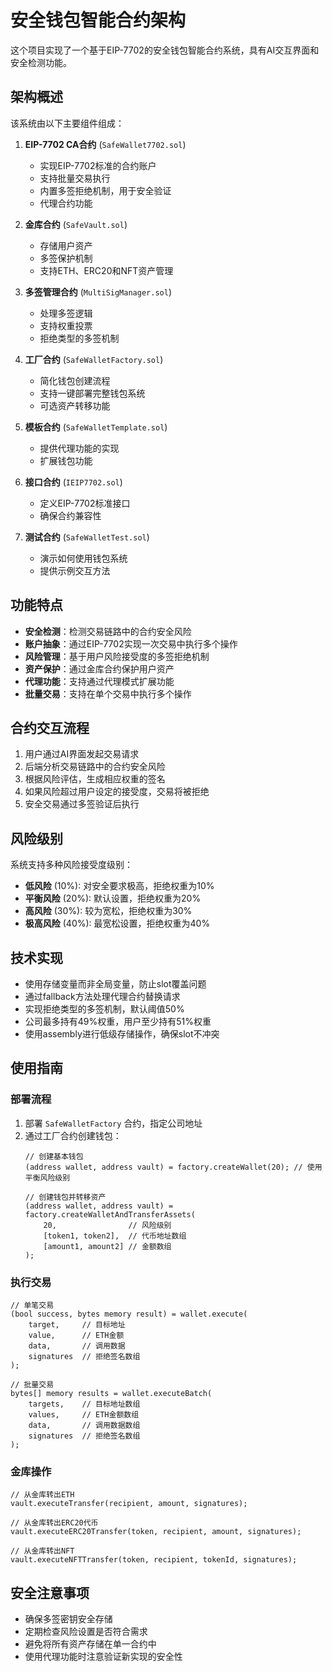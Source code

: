 # 安全钱包智能合约架构

这个项目实现了一个基于EIP-7702的安全钱包智能合约系统，具有AI交互界面和安全检测功能。

## 架构概述

该系统由以下主要组件组成：

1. **EIP-7702 CA合约** (`SafeWallet7702.sol`)
   - 实现EIP-7702标准的合约账户
   - 支持批量交易执行
   - 内置多签拒绝机制，用于安全验证
   - 代理合约功能

2. **金库合约** (`SafeVault.sol`)
   - 存储用户资产
   - 多签保护机制
   - 支持ETH、ERC20和NFT资产管理

3. **多签管理合约** (`MultiSigManager.sol`)
   - 处理多签逻辑
   - 支持权重投票
   - 拒绝类型的多签机制

4. **工厂合约** (`SafeWalletFactory.sol`)
   - 简化钱包创建流程
   - 支持一键部署完整钱包系统
   - 可选资产转移功能

5. **模板合约** (`SafeWalletTemplate.sol`)
   - 提供代理功能的实现
   - 扩展钱包功能

6. **接口合约** (`IEIP7702.sol`)
   - 定义EIP-7702标准接口
   - 确保合约兼容性

7. **测试合约** (`SafeWalletTest.sol`)
   - 演示如何使用钱包系统
   - 提供示例交互方法

## 功能特点

- **安全检测**：检测交易链路中的合约安全风险
- **账户抽象**：通过EIP-7702实现一次交易中执行多个操作
- **风险管理**：基于用户风险接受度的多签拒绝机制
- **资产保护**：通过金库合约保护用户资产
- **代理功能**：支持通过代理模式扩展功能
- **批量交易**：支持在单个交易中执行多个操作

## 合约交互流程

1. 用户通过AI界面发起交易请求
2. 后端分析交易链路中的合约安全风险
3. 根据风险评估，生成相应权重的签名
4. 如果风险超过用户设定的接受度，交易将被拒绝
5. 安全交易通过多签验证后执行

## 风险级别

系统支持多种风险接受度级别：

- **低风险** (10%): 对安全要求极高，拒绝权重为10%
- **平衡风险** (20%): 默认设置，拒绝权重为20%
- **高风险** (30%): 较为宽松，拒绝权重为30%
- **极高风险** (40%): 最宽松设置，拒绝权重为40%

## 技术实现

- 使用存储变量而非全局变量，防止slot覆盖问题
- 通过fallback方法处理代理合约替换请求
- 实现拒绝类型的多签机制，默认阈值50%
- 公司最多持有49%权重，用户至少持有51%权重
- 使用assembly进行低级存储操作，确保slot不冲突

## 使用指南

### 部署流程

1. 部署 `SafeWalletFactory` 合约，指定公司地址
2. 通过工厂合约创建钱包：
   ```solidity
   // 创建基本钱包
   (address wallet, address vault) = factory.createWallet(20); // 使用平衡风险级别
   
   // 创建钱包并转移资产
   (address wallet, address vault) = factory.createWalletAndTransferAssets(
       20,                // 风险级别
       [token1, token2],  // 代币地址数组
       [amount1, amount2] // 金额数组
   );
   ```

### 执行交易

```solidity
// 单笔交易
(bool success, bytes memory result) = wallet.execute(
    target,     // 目标地址
    value,      // ETH金额
    data,       // 调用数据
    signatures  // 拒绝签名数组
);

// 批量交易
bytes[] memory results = wallet.executeBatch(
    targets,    // 目标地址数组
    values,     // ETH金额数组
    data,       // 调用数据数组
    signatures  // 拒绝签名数组
);
```

### 金库操作

```solidity
// 从金库转出ETH
vault.executeTransfer(recipient, amount, signatures);

// 从金库转出ERC20代币
vault.executeERC20Transfer(token, recipient, amount, signatures);

// 从金库转出NFT
vault.executeNFTTransfer(token, recipient, tokenId, signatures);
```

## 安全注意事项

- 确保多签密钥安全存储
- 定期检查风险设置是否符合需求
- 避免将所有资产存储在单一合约中
- 使用代理功能时注意验证新实现的安全性